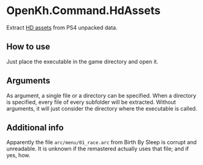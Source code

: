 # OpenKh.Command.HdAssets

Extract [HD assets](../common/hdassets.md) from PS4 unpacked data.

## How to use

Just place the executable in the game directory and open it.

## Arguments

As argument, a single file or a directory can be specified. When a directory is specified, every file of every subfolder will be extracted. Without arguments, it will just consider the directory where the executable is called.

## Additional info

Apparently the file `arc/menu/01_race.arc` from Birth By Sleep is corrupt and unreadable. It is unknown if the remastered actually uses that file; and if yes, how.